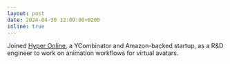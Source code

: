 ```yaml
---
layout: post
date: 2024-04-30 12:00:00+0200
inline: true
---
```


Joined [Hyper Online](https://hyper.online/), a YCombinator and Amazon-backed startup, as a R&D engineer to work on animation workflows for virtual avatars.